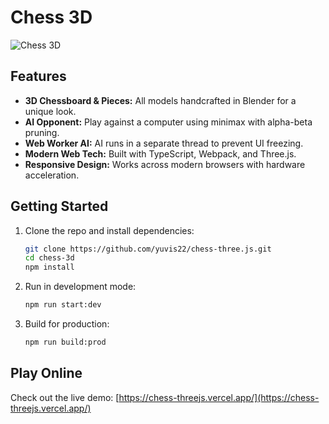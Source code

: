 # Chess 3D

![Chess 3D](https://user-images.githubusercontent.com/37155981/189495404-d5f2da23-fa9c-49eb-8980-7d8dd977f332.gif)

## Features

- **3D Chessboard & Pieces:** All models handcrafted in Blender for a unique look.
- **AI Opponent:** Play against a computer using minimax with alpha-beta pruning.
- **Web Worker AI:** AI runs in a separate thread to prevent UI freezing.
- **Modern Web Tech:** Built with TypeScript, Webpack, and Three.js.
- **Responsive Design:** Works across modern browsers with hardware acceleration.

## Getting Started

1. Clone the repo and install dependencies:
   ```sh
   git clone https://github.com/yuvis22/chess-three.js.git
   cd chess-3d
   npm install
   ```
2. Run in development mode:
   ```sh
   npm run start:dev
   ```
3. Build for production:
   ```sh
   npm run build:prod
   ```

## Play Online

Check out the live demo: [https://chess-threejs.vercel.app/](https://chess-threejs.vercel.app/)
